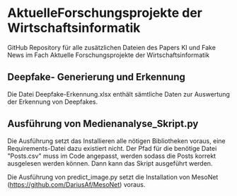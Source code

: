 # AktuelleForschungsprojekte der Wirtschaftsinformatik
GitHub Repository für alle zusätzlichen Dateien des Papers KI und Fake News im Fach Aktuelle Forschungsprojekte der Wirtschaftsinformatik

## Deepfake- Generierung und Erkennung
Die Datei Deepfake-Erkennung.xlsx enthält sämtliche Daten zur Auswertung der Erkennung von Deepfakes.

## Ausführung von Medienanalyse_Skript.py
Die Ausführung setzt das Installieren alle nötigen Bibliotheken voraus, eine Requirements-Datei dazu existiert nicht. 
Der Pfad für die benötige Datei "Posts.csv" muss im Code angepasst, werden sodass die Posts korrekt ausgelesen werden können. 
Dann kann das Skript ausgeführt werden. 

Die Ausführung von predict_image.py setzt die Installation von MesoNet (https://github.com/DariusAf/MesoNet) voraus.
